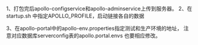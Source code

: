 1、打包完后apollo-configservice和apollo-adminservice上传到服务器。
2、在startup.sh 中指定APOLLO_PROFILE，启动链接各自的数据

3、在apollo-portal中的apollo-env.properties指定测试和生产环境的地址，
注意对应数据库serverconfig表的apollo.portal.envs 也要相应修改。
